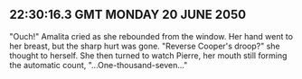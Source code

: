 ## 22:30:16.3 GMT MONDAY 20 JUNE 2050
"Ouch!" Amalita cried as she rebounded from the window. Her hand went to her breast, but the sharp hurt was gone. "Reverse Cooper's droop?" she thought to herself. She then turned to watch Pierre, her mouth still forming the automatic count, "...One-thousand-seven..."